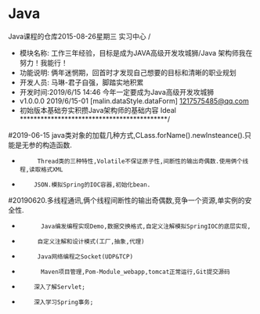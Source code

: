 # Java
Java课程的仓库2015-08-26星期三 实习中心
/
 * 模块名称: 工作三年经验，目标是成为JAVA高级开发攻城狮/Java 架构师我在努力！我能行！
 * 功能说明: 俩年迷惘期，回首时才发现自己想要的目标和清晰的职业规划
 * 开发人员: 马琳-君子自强，脚踏实地积累 
 * 开发时间:2019/6/15 14:46  今年一定要成为Java高级开发攻城狮 
 * v1.0.0.0 2019/6/15-01  [malin.dataStyle.dataForm]  1217575485@qq.com        
 * 初始版本基础夯实积攒Java架构师的基础内容  Ideal
 *******************************************/


#2019-06-15 java类对象的加载几种方式,CLass.forName().newInsteance().只能是无参的构造函数.
 *          Thread类的三种特性,Volatile不保证原子性,间断性的输出奇偶数.使用俩个线程,读取格式XML
 *         JSON.模拟Spring的IOC容器,初始化bean.
           
#20190620.多线程通讯,俩个线程间断性的输出奇偶数,竞争一个资源,单实例的安全性.
 *           Java编发编程实现Demo,数据交换格式,自定义注解模拟SpringIOC的底层实现,
  *          自定义注解和设计模式(工厂,抽象,代理)
  *          Java网络编程之Socket(UDP&TCP)
  *           Maven项目管理,Pom-Module_webapp,tomcat正常运行,Git提交源码
  *         深入了解Servlet;
  *         深入学习Spring事务;
